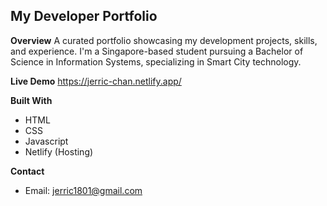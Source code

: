 ## My Developer Portfolio 

**Overview**
A curated portfolio showcasing my development projects, skills, and experience. I'm a Singapore-based student pursuing a Bachelor of Science in Information Systems, specializing in Smart City technology. 

**Live Demo**
https://jerric-chan.netlify.app/

**Built With**
* HTML
* CSS
* Javascript
* Netlify (Hosting)

**Contact**
* Email: jerric1801@gmail.com
